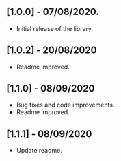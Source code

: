 ## [1.0.0] - 07/08/2020.

- Initial release of the library.

## [1.0.2] - 20/08/2020

- Readme improved.

## [1.1.0] - 08/09/2020

- Bug fixes and code improvements.
- Readme improved.

## [1.1.1] - 08/09/2020

- Update readme.
